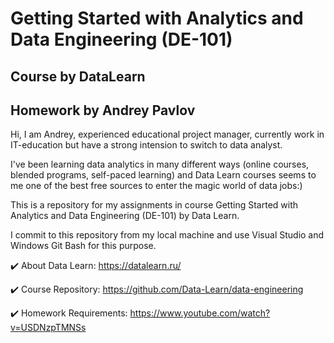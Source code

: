 # Getting Started with Analytics and Data Engineering (DE-101) 
## Course by DataLearn
## Homework by Andrey Pavlov

Hi, I am Andrey, experienced educational project manager, currently work in IT-education but have a strong intension to switch to data analyst.

I've been learning data analytics in many different ways (online courses, blended programs, self-paced learning) and Data Learn courses seems to me one of the best free sources to enter the magic world of data jobs:)

This is a repository for my assignments in course Getting Started with Analytics and Data Engineering (DE-101) by Data Learn.

I commit to this repository from my local machine and use Visual Studio and Windows Git Bash for this purpose.

✔️ About Data Learn: https://datalearn.ru/

✔️ Course Repository: https://github.com/Data-Learn/data-engineering

✔️ Homework Requirements: https://www.youtube.com/watch?v=USDNzpTMNSs
